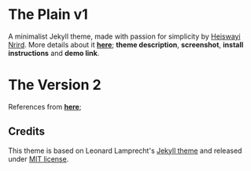 # The Plain v1

A minimalist Jekyll theme, made with passion for simplicity by [Heiswayi Nrird](http://heiswayi.github.io). More details about it [**here**](http://heiswayi.github.io/the-plain.html); **theme description**, **screenshot**, **install instructions** and **demo link**.


# The Version 2

References from [**here**](https://github.com/Gaohaoyang/gaohaoyang.github.io);

## Credits

This theme is based on Leonard Lamprecht's [Jekyll theme][1] and released under [MIT license](LICENSE).

[1]: https://github.com/leo/leo.github.io
